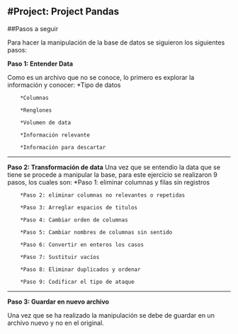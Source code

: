 #Project: Project Pandas
---
##Pasos a seguir

Para hacer la manipulación de la base de datos se siguieron los siguientes pasos:


**Paso 1: Entender Data**


Como es un archivo que no se conoce, lo primero es explorar la información y conocer:
        *Tipo de datos
        
        *Columnas
        
        *Renglones
        
        *Volumen de data
        
        *Información relevante
        
        *Información para descartar
---       
**Paso 2: Transformación de data**
Una vez que se entendio la data que se tiene se procede a manipular la base, para este ejercicio se realizaron 9 pasos, los cuales son:
        *Paso 1: eliminar columnas y filas sin registros
        
        *Paso 2: eliminar columnas no relevantes o repetidas
        
        *Paso 3: Arreglar espacios de titulos
        
        *Paso 4: Cambiar orden de columnas
        
        *Paso 5: Cambiar nombres de columnas sin sentido
        
        *Paso 6: Convertir en enteros los casos
        
        *Paso 7: Sustituir vacíos
        
        *Paso 8: Eliminar duplicados y ordenar
        
        *Paso 9: Codificar el tipo de ataque
        
        
---
**Paso 3: Guardar en nuevo archivo**

Una vez que se ha realizado la manipulación se debe de guardar en un archivo nuevo y no en el original.